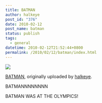```yaml
---
title: BATMAN
author: halkeye
post_id: "376"
date: 2010-02-12
post_name: batman
status: publish
tags:
  - general
datetime: 2010-02-12T21:52:44+0800
permalink: /2010/02/12/batman/index.html
---
```


![](https://farm5.static.flickr.com/4046/4353110560_5f06134f08.jpg)
  

[BATMAN](https://www.flickr.com/photos/halkeye/4353110560/), originally uploaded by [halkeye](https://www.flickr.com/people/halkeye/).






BATMANNNNNNNN  

  

BATMAN WAS AT THE OLYMPICS!

